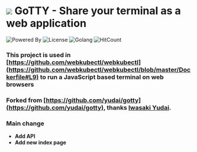 # ![](https://raw.githubusercontent.com/webkubectl/gotty/master/resources/favicon.png) GoTTY - Share your terminal as a web application

![Powered By](https://img.shields.io/badge/Powered%20By-FIT2CLOUD-blueviolet)
![License](https://img.shields.io/badge/License-MIT-red)
![Golang](https://img.shields.io/badge/golang-1.12-brightgreen)
![HitCount](http://hits.dwyl.io/webkubectl/webkubectl.svg)

### This project is used in [https://github.com/webkubectl/webkubectl](https://github.com/webkubectl/webkubectl/blob/master/Dockerfile#L9)  to run a JavaScript based terminal on web browsers

### Forked from [https://github.com/yudai/gotty](https://github.com/yudai/gotty), thanks [Iwasaki Yudai](https://github.com/yudai/gotty).

### Main change
-  **Add API**
-  **Add new index page**
